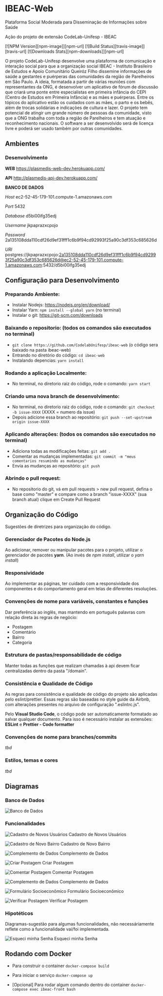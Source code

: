 # IBEAC-Web
Plataforma Social Moderada para Disseminação de Informações sobre Saúde 

Ação do projeto de extensão CodeLab-Unifesp - IBEAC

[![NPM Version][npm-image]][npm-url]
[![Build Status][travis-image]][travis-url]
[![Downloads Stats][npm-downloads]][npm-url]

O projeto CodeLab-Unifesp desenvolve uma plataforma de comunicação e interação social para que a organização social IBEAC - Instituto Brasileiro de Estudos e Apoio Comunitário Queiróz Filho dissemine informações de saúde a gestantes e puérperas das comunidades da região de Parelheiros em São Paulo. A ideia, formatada a partir de várias reuniões com representantes da ONG, é desenvolver um aplicativo de fórum de discussão que criará uma ponte entre especialistas em primeira infância do CEPI (Centro de Estudos em Primeira Infância) e as mães e puérperas. Entre os tópicos do aplicativo estão os cuidados com as mães, o parto e os bebês, além de trocas solidárias e indicações de cultura e lazer. O projeto tem potencial de atingir um grande número de pessoas da comunidade, visto que a ONG trabalha com toda a região de Parelheiros e tem atuação e reconhecimento nacionais. O software a ser desenvolvido será de licença livre e poderá ser usado também por outras comunidades. 

## Ambientes

### Desenvolvimento

**WEB**
https://plasmedis-web-dev.herokuapp.com/

**API**
http://plasmedis-api-dev.herokuapp.com/

**BANCO DE DADOS**

*Host* ec2-52-45-179-101.compute-1.amazonaws.com

*Port* 5432

*Database* d5bi00ifg35edj

*Username* jkpaprazxcpojo

*Password* 2a135108dda110cdf26d9ef31fff1c6b9f94cd92993f25a90c3df353c685626d

*URI* postgres://jkpaprazxcpojo:2a135108dda110cdf26d9ef31fff1c6b9f94cd92993f25a90c3df353c685626d@ec2-52-45-179-101.compute-1.amazonaws.com:5432/d5bi00ifg35edj

## Configuração para Desenvolvimento

### Preparando Ambiente:
* Instalar Nodejs: https://nodejs.org/en/download/
* Instalar Yarn: `npm install --global yarn` (no terminal)
* Instalar o git: https://git-scm.com/downloads

### Baixando o repositorio: (todos os comandos são executados no terminal) 
* `git clone https://github.com/CodelabUnifesp/ibeac-web` (o código sera baixado na pasta ibeac-web)
* Entrando no diretório do código: `cd ibeac-web`
* Instalando depencias: `yarn install`

### Rodando a aplicação Localmente:
* No terminal, no diretorio raiz do código, rode o comando: `yarn start`

### Criando uma nova branch de desenvolvimento:
* No terminal, no diretorio raiz do código, rode o comando: `git checkout -b issue-XXXX` (XXXX = numero da issue)
* Depois adicione essa branch ao repositório: `git push --set-upstream origin issue-XXXX` 

### Aplicando alterações: (todos os comandos são executados no terminal) 
* Adiciona todas as modificações feitas: `git add .`
* Comentar as mudanças implementadas: `git commit -m "meus comentarios resumindo as mudanças"`
* Envia as mudanças ao repositório: `git push`

### Abrindo o pull request:
* No repositorio do git, vá em pull requests > new pull request, defina o base como "master" e compare como a branch "issue-XXXX" (sua branch atual)
clique em Create Pull Request

## Organização do Código

Sugestões de diretrizes para organização do código.


### Gerenciador de Pacotes do Node.js

Ao adicionar, remover ou manipular pacotes para o projeto, utilizar o gerenciador de pacotes **yarn**.
(Ao invés de *npm install*, utilizar o *yarn install*)

### Responsividade

Ao implementar as páginas, ter cuidado com a responsividade dos componentes e do comportamento geral em telas de diferentes resoluções.

### Convenções de nome para variáveis, constantes e funções

Dar preferência ao inglês, mas mantendo em português palavras com relação direta às regras de negócio:

- Postagem
- Comentário
- Bairro
- Categoria

### Estrutura de pastas/responsabilidade de código

Manter todas as funções que realizam chamadas à api devem ficar centralizadas dentro da pasta "/domain".

### Consistência e Qualidade de Código

As regras para consistência e qualidade de código do projeto são aplicadas pelo eslint/prettier. Essas regras são baseadas no style guide da Airbnb, com alterações presentes no arquivo de configuração ".eslintrc.js".

Pelo **Visual Studio Code**, o código pode ser automaticamente formatado ao salvar qualquer documento. Para isso é necessário instalar as extensões: **ESLint** e **Prettier - Code formatter**

### Convenções de nome para branches/commits

*tbd*

### Estilos, temas e cores

*tbd*

## Diagramas

### Banco de Dados

![Banco de Dados](/docs/db.png)

### Funcionalidades

![Cadastro de Novos Usuários](/docs/diagram_cadastro_novos_usuarios.png)
Cadastro de Novos Usuários

![Cadastro de Novo Bairro](/docs/diagram_novo_bairro.png)
Cadastro de Novo Bairro

![Complemento de Dados](/docs/diagram_complemento_de_dados.png)
Complemento de Dados

![Criar Postagem](/docs/diagram_criar_postagem.png)
Criar Postagem

![Comentar Postagem](/docs/diagram_comentar_postagem.png)
Comentar Postagem

![Complemento de Dados](/docs/diagram_complemento_de_dados.png)
Complemento de Dados

![Formulário Socioeconômico](/docs/diagram_formulario_socioeconomico.png)
Formulário Socioeconômico

![Verificar Postagem](/docs/diagram_verificar_postagem.png)
Verificar Postagem

### Hipotéticos

Diagramas-sugestão para algumas funcionalidades, não necessáriamente reflete como a funcionalidade vai/foi implementada.

![Esqueci minha Senha](/docs/diagram_esqueci_minha_senha.png)
Esqueci minha Senha


## Rodando com Docker
* Para construir o container ```docker-compose build```

* Para iniciar o serviço ```docker-compose up```

* [Opcional] Para rodar algum comando dentro do container ```docker-compose exec ibeac-front bash```
